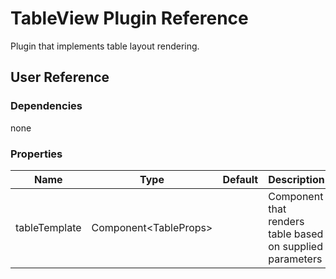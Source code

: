 # TableView Plugin Reference

Plugin that implements table layout rendering.

## User Reference

### Dependencies

none

### Properties

Name | Type | Default | Description
-----|------|---------|------------
tableTemplate | Component&lt;TableProps&gt; | | Component that renders table based on supplied parameters

